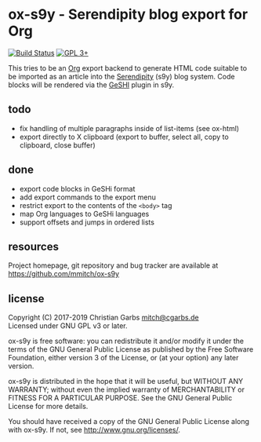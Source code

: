 ox-s9y - Serendipity blog export for Org
========================================

[![Build Status](https://travis-ci.org/mmitch/ox-s9y.svg?branch=master)](https://travis-ci.org/mmitch/ox-s9y)
[![GPL 3+](https://img.shields.io/badge/license-GPL%203%2B-blue.svg)](http://www.gnu.org/licenses/gpl-3.0-standalone.html)


This tries to be an [Org](http://orgmode) export backend to generate
HTML code suitable to be imported as an article into the
[Serendipity](https://docs.s9y.org) (s9y) blog system.  Code blocks
will be rendered via the [GeSHI](http://qbnz.com/highlighter/) plugin
in s9y.

todo
----

- fix handling of multiple paragraphs inside of list-items (see ox-html)
- export directly to X clipboard (export to buffer, select all, copy to
  clipboard, close buffer)

done
----

- export code blocks in GeSHi format
- add export commands to the export menu
- restrict export to the contents of the `<body>` tag
- map Org languages to GeSHi languages
- support offsets and jumps in ordered lists

resources
---------

Project homepage, git repository and bug tracker are available at
https://github.com/mmitch/ox-s9y

license
-------

Copyright (C) 2017-2019  Christian Garbs <mitch@cgarbs.de>  
Licensed under GNU GPL v3 or later.

ox-s9y is free software: you can redistribute it and/or modify
it under the terms of the GNU General Public License as published by
the Free Software Foundation, either version 3 of the License, or
(at your option) any later version.

ox-s9y is distributed in the hope that it will be useful,
but WITHOUT ANY WARRANTY; without even the implied warranty of
MERCHANTABILITY or FITNESS FOR A PARTICULAR PURPOSE.  See the
GNU General Public License for more details.

You should have received a copy of the GNU General Public License
along with ox-s9y.  If not, see <http://www.gnu.org/licenses/>.
